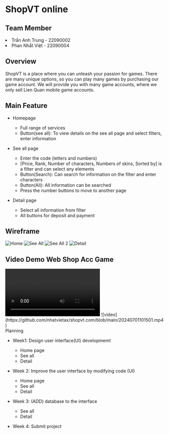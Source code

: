 <h1>ShopVT online</h1> 

<h2>Team Member</h2>
<li>Trần Anh Trung - 22090002</li>
<li>Phan Nhất Việt - 22090004</li>

<h2>Overview</h2>
ShopVT is a place where you can unleash your passion for games. There are many unique options, so you can play many games by purchasing our game account. We will provide you with many game accounts, where we only sell Lien Quan mobile game accounts.

<h2>Main Feature</h2>
  <ul>
    <li>Homepage</li>
    <ul>
      <li>Full range of services</li> 
      <li>Button(see all): To view details on the see all page and select filters, enter information</li>
    </ul>
  </ul>
  
<ul>
  <li>See all page</li>
  <ul>
    <li>Enter the code (letters and numbers)</li>
    <li>[Price, Rank, Number of characters, Numbers of skins, Sorted by] is a filter and can select any elements</li>
    <li>Button(Search): Can search for information on the filter and enter characters</li>
    <li>Button(All): All information can be searched</li>
    <li>Press the number buttons to move to another page</li>
  </ul>
</ul>

<ul>
  <li>Detail page</li>
  <ul>
    <li>Select all information from filter</li>
    <li>All buttons for deposit and payment</li>
  </ul>
</ul>

<h2>Wireframe</h2>

![Home](https://github.com/nhatvietax/shopvt.com/assets/163091302/7126009e-cf99-42aa-9eae-db8bf4717c3e)
![See All](https://github.com/nhatvietax/shopvt.com/assets/163091302/abc6247d-bf4e-473b-83db-f8d836436c6d)
![See All 2](https://github.com/nhatvietax/shopvt.com/assets/163091302/f1914a80-fcc9-4098-b936-9122328153ea)
![Detail](https://github.com/nhatvietax/shopvt.com/assets/163091302/a2d46f8e-168f-4327-a44f-e1406067c8e0)
<h2> Video Demo Web Shop Acc Game </h2> 
<video controls>
  <source src="https://github.com/nhatvietax/shopvt.com/blob/main/20240701101501.mp4" type="video/mp4">
</video>
![video](https://github.com/nhatvietax/shopvt.com/blob/main/20240701101501.mp4)
</br>
<h32>Planning</h3>
<ul>
  <li>Week1: Design user interface(UI) developmemt</li>
  <ul>
    <li>Home page</li>
    <li>See all</li>
    <li>Detail</li>
  </ul>
</ul>
<uL>
  <li>Week 2: Improve the user interface by modifying code (UI)</li>
  <ul>
    <li>Home page</li>
    <li>See all</li>
    <li>Detail</li>
  </ul>
</uL>
<ul>
  <li>Week 3: (ADD) database to the interface</li>
  <ul>
    <li>See all</li>
    <li>Detail</li>
  </ul>
</ul>
<ul>
  <li>Week 4: Submit project</li>
</ul>
